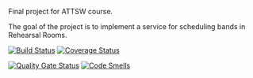 Final project for ATTSW course.

The goal of the project is to implement a service for scheduling bands in
Rehearsal Rooms.

[![Build Status](https://travis-ci.org/FrancescoTerrosi/rehearsal-room-project.svg?branch=master)](https://travis-ci.org/FrancescoTerrosi/rehearsal-room-project)
[![Coverage Status](https://coveralls.io/repos/github/FrancescoTerrosi/rehearsal-room-project/badge.svg?branch=master)](https://coveralls.io/github/FrancescoTerrosi/rehearsal-room-project?branch=master)

[![Quality Gate Status](https://sonarcloud.io/api/project_badges/measure?project=org.unifi.ft%3Arehearsal-room&metric=alert_status)](https://sonarcloud.io/dashboard?id=org.unifi.ft%3Arehearsal-room)
[![Code Smells](https://sonarcloud.io/api/project_badges/measure?project=org.unifi.ft%3Arehearsal-room&metric=code_smells)](https://sonarcloud.io/dashboard?id=org.unifi.ft%3Arehearsal-room)

